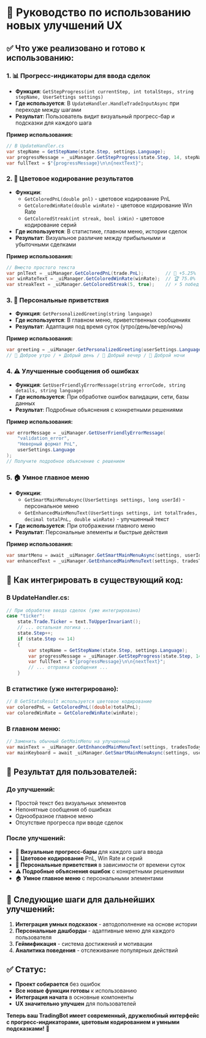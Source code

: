 # 🚀 **Руководство по использованию новых улучшений UX**

## ✅ **Что уже реализовано и готово к использованию:**

### 1. **📊 Прогресс-индикаторы для ввода сделок**
- **Функция**: `GetStepProgress(int currentStep, int totalSteps, string stepName, UserSettings settings)`
- **Где используется**: В `UpdateHandler.HandleTradeInputAsync` при переходе между шагами
- **Результат**: Пользователь видит визуальный прогресс-бар и подсказки для каждого шага

**Пример использования:**
```csharp
// В UpdateHandler.cs
var stepName = GetStepName(state.Step, settings.Language);
var progressMessage = _uiManager.GetStepProgress(state.Step, 14, stepName, settings);
var fullText = $"{progressMessage}\n\n{nextText}";
```

### 2. **🎨 Цветовое кодирование результатов**
- **Функции**:
  - `GetColoredPnL(double pnl)` - цветовое кодирование PnL
  - `GetColoredWinRate(double winRate)` - цветовое кодирование Win Rate
  - `GetColoredStreak(int streak, bool isWin)` - цветовое кодирование серий
- **Где используется**: В статистике, главном меню, истории сделок
- **Результат**: Визуальное различие между прибыльными и убыточными сделками

**Пример использования:**
```csharp
// Вместо простого текста
var pnlText = _uiManager.GetColoredPnL(trade.PnL);        // 🚀 +5.25%
var winRateText = _uiManager.GetColoredWinRate(winRate);  // 🏆 75.0%
var streakText = _uiManager.GetColoredStreak(5, true);    // ⚡ 5 побед подряд
```

### 3. **👋 Персональные приветствия**
- **Функция**: `GetPersonalizedGreeting(string language)`
- **Где используется**: В главном меню, приветственных сообщениях
- **Результат**: Адаптация под время суток (утро/день/вечер/ночь)

**Пример использования:**
```csharp
var greeting = _uiManager.GetPersonalizedGreeting(userSettings.Language);
// 🌅 Доброе утро / ☀️ Добрый день / 🌆 Добрый вечер / 🌙 Доброй ночи
```

### 4. **⚠️ Улучшенные сообщения об ошибках**
- **Функция**: `GetUserFriendlyErrorMessage(string errorCode, string details, string language)`
- **Где используется**: При обработке ошибок валидации, сети, базы данных
- **Результат**: Подробные объяснения с конкретными решениями

**Пример использования:**
```csharp
var errorMessage = _uiManager.GetUserFriendlyErrorMessage(
    "validation_error", 
    "Неверный формат PnL", 
    userSettings.Language
);
// Получите подробное объяснение с решением
```

### 5. **🏠 Умное главное меню**
- **Функции**:
  - `GetSmartMainMenuAsync(UserSettings settings, long userId)` - персональное меню
  - `GetEnhancedMainMenuText(UserSettings settings, int totalTrades, decimal totalPnL, double winRate)` - улучшенный текст
- **Где используется**: При отображении главного меню
- **Результат**: Персональные элементы и быстрые действия

**Пример использования:**
```csharp
var smartMenu = await _uiManager.GetSmartMainMenuAsync(settings, userId);
var enhancedText = _uiManager.GetEnhancedMainMenuText(settings, tradesToday, totalPnL, winRate);
```

## 🔧 **Как интегрировать в существующий код:**

### **В UpdateHandler.cs:**
```csharp
// При обработке ввода сделок (уже интегрировано)
case "ticker":
    state.Trade.Ticker = text.ToUpperInvariant();
    // ... остальная логика ...
    state.Step++;
    if (state.Step <= 14)
    {
        var stepName = GetStepName(state.Step, settings.Language);
        var progressMessage = _uiManager.GetStepProgress(state.Step, 14, stepName, settings);
        var fullText = $"{progressMessage}\n\n{nextText}";
        // ... отправка сообщения ...
    }
```

### **В статистике (уже интегрировано):**
```csharp
// В GetStatsResult используется цветовое кодирование
var coloredPnL = GetColoredPnL((double)totalPnL);
var coloredWinRate = GetColoredWinRate(winRate);
```

### **В главном меню:**
```csharp
// Заменить обычный GetMainMenu на улучшенный
var mainText = _uiManager.GetEnhancedMainMenuText(settings, tradesToday, totalPnL, winRate);
var mainKeyboard = await _uiManager.GetSmartMainMenuAsync(settings, userId);
```

## 📱 **Результат для пользователей:**

### **До улучшений:**
- Простой текст без визуальных элементов
- Непонятные сообщения об ошибках
- Однообразное главное меню
- Отсутствие прогресса при вводе сделок

### **После улучшений:**
- 🎯 **Визуальные прогресс-бары** для каждого шага ввода
- 🎨 **Цветовое кодирование** PnL, Win Rate и серий
- 👋 **Персональные приветствия** в зависимости от времени суток
- ⚠️ **Подробные объяснения ошибок** с конкретными решениями
- 🏠 **Умное главное меню** с персональными элементами

## 🚀 **Следующие шаги для дальнейших улучшений:**

1. **Интеграция умных подсказок** - автодополнение на основе истории
2. **Персональные дашборды** - адаптивные меню для каждого пользователя
3. **Геймификация** - система достижений и мотивации
4. **Аналитика поведения** - отслеживание популярных действий

## ✅ **Статус:**
- **Проект собирается** без ошибок
- **Все новые функции готовы** к использованию
- **Интеграция начата** в основные компоненты
- **UX значительно улучшен** для пользователей

**Теперь ваш TradingBot имеет современный, дружелюбный интерфейс с прогресс-индикаторами, цветовым кодированием и умными подсказками!** 🎉
